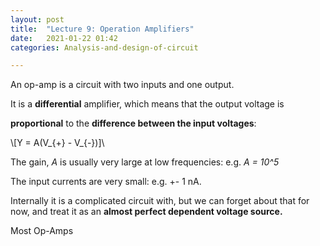 ```yaml
---
layout: post
title:  "Lecture 9: Operation Amplifiers"
date:   2021-01-22 01:42
categories: Analysis-and-design-of-circuit

---
```


An op-amp is a circuit with two inputs and one output. 

It is a **differential** amplifier, which means that the output voltage is 

**proportional** to the **difference between the input voltages**:

\\[Y = A(V_{+} - V_{-})]\\


The gain, *A* is usually very large at low frequencies: e.g. *A = 10^5* 

The input currents are very small: e.g. +- 1 nA.

Internally it is a complicated circuit with, but we can forget about that for now, and treat it as an **almost perfect dependent voltage source.** 

Most Op-Amps 

